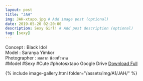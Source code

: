 ```yaml
---
layout: post
title: "JAH"
img: JAH-xtapo.jpg # Add image post (optional)
date: 2019-05-20 02:20:00
description: Sexy Girl! # Add post description (optional)
tag: [sexy]
---
```

Concept : Black Idol  
Model : Saranya Yimkor  
Photographer : มลลาภ น้อยหัวหาด  
#Model #Sexy #Cute #photosxtapo
Google Drive [Download Full](http://gestyy.com/e0GvRq)

{% include image-gallery.html folder="/assets/img/A1/JAH/" %}
